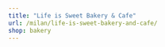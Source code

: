 ```yaml
---
title: "Life is Sweet Bakery & Cafe"
url: /milan/life-is-sweet-bakery-and-cafe/
shop: bakery
---
```

